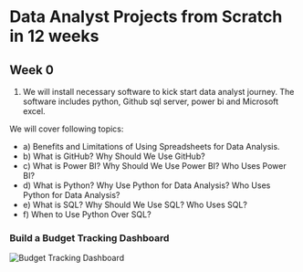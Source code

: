 # Data Analyst Projects from Scratch in 12 weeks

## Week 0

1. We will install necessary software to kick start data analyst journey. The software includes python, Github sql server, power bi and Microsoft excel.

We will cover following topics:

- a) Benefits and Limitations of Using Spreadsheets for Data Analysis.
- b) What is GitHub? Why Should We Use GitHub?
- c) What is Power BI? Why Should We Use Power BI? Who Uses Power BI?
- d) What is Python? Why Use Python for Data Analysis? Who Uses Python for Data Analysis?
- e) What is SQL? Why Should We Use SQL? Who Uses SQL?
- f) When to Use Python Over SQL?

### Build a Budget Tracking Dashboard

![Budget Tracking Dashboard](https://github.com/user-attachments/assets/6284be26-dc92-4433-a3d6-c85cc3ef0538)

